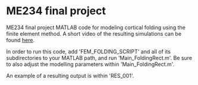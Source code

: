 # ME234 final project
ME234 final project MATLAB code for modeling cortical folding using the finite element method. A short video of the resulting simulations can be found [here](https://www.youtube.com/watch?v=_qfmy7yPCOE&list=PLkNjgEMAdyUMbqRxr2ZDnR0FkhNXd3bp2&index=24).

In order to run this code, add 'FEM_FOLDING_SCRIPT' and all of its subdirectories to your MATLAB path, and run 'Main_FoldingRect.m'. Be sure to also adjust the modelling parameters within 'Main_FoldingRect.m'. 

An example of a resulting output is within 'RES_001'. 
